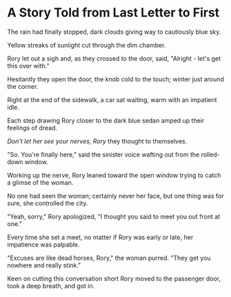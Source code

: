 # A Story Told from Last Letter to First

The rain had finally stopped, dark clouds giving way to cautiously blue sky.

Yellow streaks of sunlight cut through the dim chamber.

Rory let out a sigh and, as they crossed to the door, said, "Alright - let's get this over with."

Hesitantly they open the door, the knob cold to the touch; winter just around the corner.

Right at the end of the sidewalk, a car sat waiting, warm with an impatient idle.

Each step drawing Rory closer to the dark blue sedan amped up their feelings of dread.

_Don't let her see your nerves, Rory_ they thought to themselves.

"So. You're finally here," said the sinister voice wafting out from the rolled-down window.

Working up the nerve, Rory leaned toward the open window trying to catch a glimse of the woman.

No one had seen the woman; certainly never her face, but one thing was for sure, she controlled the city.

"Yeah, sorry," Rory apologized, "I thought you said to meet you out front at one."

Every time she set a meet, no matter if Rory was early or late, her impatience was palpable.

"Excuses are like dead horses, Rory," the woman purred. "They get you nowhere and really stink."

Keen on cutting this conversation short Rory moved to the passenger door, took a deep breath, and got in.